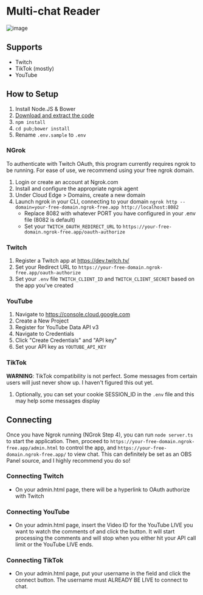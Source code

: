 # Multi-chat Reader

![image](https://github.com/navarr/multi-stream-chat/assets/145128/fdf22578-00fd-41e6-bde4-1e38446de6e2)

## Supports
* Twitch
* TikTok (mostly)
* YouTube

## How to Setup

1. Install Node.JS & Bower
2. [Download and extract the code](https://github.com/navarr/multi-stream-chat/archive/refs/heads/master.zip)
3. `npm install`
4. `cd pub;bower install`
5. Rename `.env.sample` to `.env`

### NGrok
To authenticate with Twitch OAuth, this program currently requires ngrok to be running.  For ease of use, we recommend
using your free ngrok domain.

1. Login or create an account at Ngrok.com
2. Install and configure the appropriate ngrok agent
3. Under Cloud Edge > Domains, create a new domain
4. Launch ngrok in your CLI, connecting to your domain `ngrok http --domain=your-free-domain.ngrok-free.app http://localhost:8082`
   * Replace 8082 with whatever PORT you have configured in your .env file (8082 is default)
   * Set your `TWITCH_OAUTH_REDIRECT_URL` to `https://your-free-domain.ngrok-free.app/oauth-authorize`

### Twitch
1. Register a Twitch app at https://dev.twitch.tv/
2. Set your Redirect URL to `https://your-free-domain.ngrok-free.app/oauth-authorize`
3. Set your `.env` file `TWITCH_CLIENT_ID` and `TWITCH_CLIENT_SECRET` based on the app you've created

### YouTube
1. Navigate to https://console.cloud.google.com
2. Create a New Project
3. Register for YouTube Data API v3
4. Navigate to Credentials
5. Click "Create Credentials" and "API key"
6. Set your API key as `YOUTUBE_API_KEY`

### TikTok

**WARNING**: TikTok compatibility is not perfect.  Some messages from certain users will just never show up.  I haven't
figured this out yet.

1. Optionally, you can set your cookie SESSION_ID in the `.env` file and this may help some messages display

## Connecting

Once you have Ngrok running (NGrok Step 4), you can run `node server.ts` to start the application.
Then, proceed to `https://your-free-domain.ngrok-free.app/admin.html` to control the app, and 
`https://your-free-domain.ngrok-free.app/` to view chat.  This can definitely be set as an OBS Panel source, and I 
highly recommend you do so!

### Connecting Twitch

* On your admin.html page, there will be a hyperlink to OAuth authorize with Twitch

### Connecting YouTube

* On your admin.html page, insert the Video ID for the YouTube LIVE you want to watch the comments of and click the 
  button.  It will start processing the comments and will stop when you either hit your API call limit or the YouTube 
  LIVE ends.

### Connecting TikTok

* On your admin.html page, put your username in the field and click the connect button.  The username must ALREADY BE
  LIVE to connect to chat.

